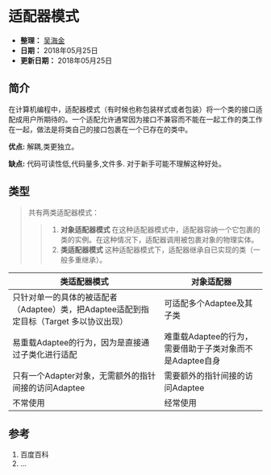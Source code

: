 适配器模式
========

* **整理：** [吴海金](mailto:wuhaijin168@163.com)
* **日期：** 2018年05月25日
* **更新日期：** 2018年05月25日

简介
---
在计算机编程中，适配器模式（有时候也称包装样式或者包装）将一个类的接口适配成用户所期待的。一个适配允许通常因为接口不兼容而不能在一起工作的类工作在一起，做法是将类自己的接口包裹在一个已存在的类中。

**优点:** 解耦,类更独立。

**缺点:** 代码可读性低,代码量多,文件多. 对于新手可能不理解这种好处。

类型
---

>共有两类适配器模式：
>> 1. **对象适配器模式**
>> 在这种适配器模式中，适配器容纳一个它包裹的类的实例。在这种情况下，适配器调用被包裹对象的物理实体。
>> 2. **类适配器模式**
>> 这种适配器模式下，适配器继承自已实现的类（一般多重继承）。

| 	 类适配器模式    |    对象适配器  | 
| --------- | ------- |
| 只针对单一的具体的被适配者（Adaptee）类，把Adaptee适配到指定目标（Target 多以协议出现） | 可适配多个Adaptee及其子类  |
| 易重载Adaptee的行为，因为是直接通过子类化进行适配 		| 难重载Adaptee的行为，需要借助于子类对象而不是Adaptee自身 |
| 只有一个Adapter对象，无需额外的指针间接的访问Adaptee | 需要额外的指针间接的访问Adaptee |
| 不常使用 | 经常使用|

参考
---
1. 百度百科
2. ...